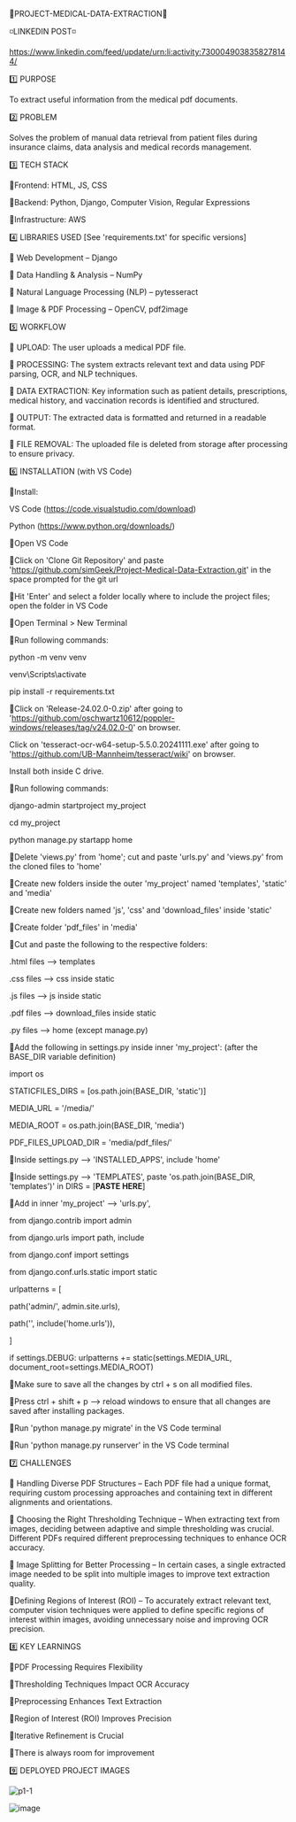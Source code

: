 🔹PROJECT-MEDICAL-DATA-EXTRACTION🔹

◽LINKEDIN POST◽

https://www.linkedin.com/feed/update/urn:li:activity:7300049038358278144/

1️⃣ PURPOSE 

To extract useful information from the medical pdf documents.

2️⃣ PROBLEM 

Solves the problem of manual data retrieval from patient files during insurance claims, data analysis and medical records management.

3️⃣ TECH STACK 

🔹Frontend: HTML, JS, CSS

🔹Backend: Python, Django, Computer Vision, Regular Expressions 

🔹Infrastructure: AWS

4️⃣ LIBRARIES USED [See 'requirements.txt' for specific versions]

🔹 Web Development – Django

🔹 Data Handling & Analysis – NumPy

🔹 Natural Language Processing (NLP) – pytesseract

🔹 Image & PDF Processing – OpenCV, pdf2image

5️⃣ WORKFLOW

🔹 UPLOAD: The user uploads a medical PDF file.

🔹 PROCESSING: The system extracts relevant text and data using PDF parsing, OCR, and NLP techniques.

🔹 DATA EXTRACTION: Key information such as patient details, prescriptions, medical history, and vaccination records is identified and structured.

🔹 OUTPUT: The extracted data is formatted and returned in a readable format.

🔹 FILE REMOVAL: The uploaded file is deleted from storage after processing to ensure privacy.

6️⃣ INSTALLATION (with VS Code)

🔹Install:

VS Code (https://code.visualstudio.com/download)
    
Python (https://www.python.org/downloads/)

🔹Open VS Code

🔹Click on 'Clone Git Repository' and paste 'https://github.com/simGeek/Project-Medical-Data-Extraction.git' in the space prompted for the git url

🔹Hit 'Enter' and select a folder locally where to include the project files; open the folder in VS Code

🔹Open Terminal > New Terminal

🔹Run following commands:

python -m venv venv

venv\Scripts\activate

pip install -r requirements.txt

🔹Click on 'Release-24.02.0-0.zip' after going to 'https://github.com/oschwartz10612/poppler-windows/releases/tag/v24.02.0-0' on browser.

  Click on 'tesseract-ocr-w64-setup-5.5.0.20241111.exe' after going to 'https://github.com/UB-Mannheim/tesseract/wiki' on browser.
  
  Install both inside C drive.

🔹Run following commands:

django-admin startproject my_project

cd my_project

python manage.py startapp home
    
🔹Delete 'views.py' from 'home'; cut and paste 'urls.py' and 'views.py' from the cloned files to 'home'

🔹Create new folders inside the outer 'my_project' named 'templates', 'static' and 'media'

🔹Create new folders named 'js', 'css' and 'download_files' inside 'static'

🔹Create folder 'pdf_files' in 'media'

🔹Cut and paste the following to the respective folders:

  .html files --> templates
  
  .css files --> css inside static
  
  .js files --> js inside static
  
  .pdf files --> download_files inside static
  
  .py files --> home (except manage.py)

🔹Add the following in settings.py inside inner 'my_project': (after the BASE_DIR variable definition)

  import os
  
  STATICFILES_DIRS = [os.path.join(BASE_DIR, 'static')]
  
  MEDIA_URL = '/media/'
  
  MEDIA_ROOT = os.path.join(BASE_DIR, 'media')
  
  PDF_FILES_UPLOAD_DIR = 'media/pdf_files/'

🔹Inside settings.py --> 'INSTALLED_APPS', include 'home'

🔹Inside settings.py --> 'TEMPLATES', paste 'os.path.join(BASE_DIR, 'templates')' in DIRS = [**PASTE HERE**]

🔹Add in inner 'my_project' --> 'urls.py',

from django.contrib import admin

from django.urls import path, include

from django.conf import settings

from django.conf.urls.static import static

urlpatterns = [

  path('admin/', admin.site.urls),
  
  path('', include('home.urls')), 

]

if settings.DEBUG:
    urlpatterns += static(settings.MEDIA_URL, document_root=settings.MEDIA_ROOT)

🔹Make sure to save all the changes by ctrl + s on all modified files.

🔹Press ctrl + shift + p --> reload windows to ensure that all changes are saved after installing packages.

🔹Run 'python manage.py migrate' in the VS Code terminal

🔹Run 'python manage.py runserver' in the VS Code terminal
    
7️⃣ CHALLENGES

🔹 Handling Diverse PDF Structures – Each PDF file had a unique format, requiring custom processing approaches and containing text in different alignments and orientations.

🔹 Choosing the Right Thresholding Technique – When extracting text from images, deciding between adaptive and simple thresholding was crucial. Different PDFs required different preprocessing techniques to enhance OCR accuracy.

🔹 Image Splitting for Better Processing – In certain cases, a single extracted image needed to be split into multiple images to improve text extraction quality.

🔹Defining Regions of Interest (ROI) – To accurately extract relevant text, computer vision techniques were applied to define specific regions of interest within images, avoiding unnecessary noise and improving OCR precision.

8️⃣ KEY LEARNINGS

🔹PDF Processing Requires Flexibility 

🔹Thresholding Techniques Impact OCR Accuracy

🔹Preprocessing Enhances Text Extraction

🔹Region of Interest (ROI) Improves Precision

🔹Iterative Refinement is Crucial

🔹There is always room for improvement

9️⃣ DEPLOYED PROJECT IMAGES

![p1-1](https://github.com/user-attachments/assets/1712c051-0631-4cb9-8e37-b664e65152c2)

![image](https://github.com/user-attachments/assets/ef7fac1c-f4a5-4fc8-b32a-5a4b0616b1a6)



